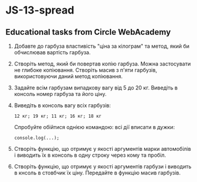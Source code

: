 # JS-13-spread

## Educational tasks from Circle WebAcademy

1. Добавте до гарбуза властивість "ціна за кілограм" та метод, який би обчислював вартість гарбуза.

2. Створіть метод, який би повертав копію гарбуза. Можна застосувати не глибоке копіювання. Створіть масив з п'яти гарбузів, використовуючи даний метод копіювання.

3. Задайте всім гарбузам випадкову вагу від 5 до 20 кг. Виведіть в консоль номер гарбуза та його ціну.

4. Виведіть в консоль вагу всіх гарбузів:
	
	```	
	12 кг; 19 кг; 11 кг; 16 кг; 18 кг
	```

	Спробуйте обійтися однією командою: всі дії вписати в дужки:
	
	```	
	console.log(...);
	```

5. Створіть функцію, що отримує у якості аргументів марки автомобілів і виводить їх в консоль в одну строку через кому та пробіл.

6. Створіть функцію, що отримує у якості аргументів гарбузи і виводить в кнсоль в стовбчик їх ціну. Передайте в функцію масив гарбузів.